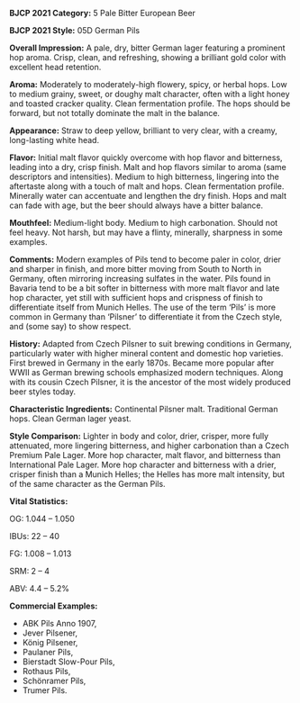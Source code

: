 <b>BJCP 2021 Category:</b> 5 Pale Bitter European Beer

<b>BJCP 2021 Style:</b> 05D German Pils

<b>Overall Impression:</b> A pale, dry, bitter German lager
featuring a prominent hop aroma. Crisp, clean, and refreshing,
showing a brilliant gold color with excellent head retention.

<b>Aroma:</b> Moderately to moderately-high flowery, spicy, or
herbal hops. Low to medium grainy, sweet, or doughy malt
character, often with a light honey and toasted cracker quality.
Clean fermentation profile. The hops should be forward, but
not totally dominate the malt in the balance.

<b>Appearance:</b> Straw to deep yellow, brilliant to very clear,
with a creamy, long-lasting white head.

<b>Flavor:</b> Initial malt flavor quickly overcome with hop flavor
and bitterness, leading into a dry, crisp finish. Malt and hop
flavors similar to aroma (same descriptors and intensities).
Medium to high bitterness, lingering into the aftertaste along
with a touch of malt and hops. Clean fermentation profile.
Minerally water can accentuate and lengthen the dry finish.
Hops and malt can fade with age, but the beer should always
have a bitter balance.

<b>Mouthfeel:</b> Medium-light body. Medium to high carbonation.
Should not feel heavy. Not harsh, but may have a flinty,
minerally, sharpness in some examples.

<b>Comments:</b> Modern examples of Pils tend to become paler in
color, drier and sharper in finish, and more bitter moving from
South to North in Germany, often mirroring increasing sulfates
in the water. Pils found in Bavaria tend to be a bit softer in
bitterness with more malt flavor and late hop character, yet still
with sufficient hops and crispness of finish to differentiate
itself from Munich Helles. The use of the term ‘Pils’ is more
common in Germany than ‘Pilsner’ to differentiate it from the
Czech style, and (some say) to show respect.

<b>History:</b> Adapted from Czech Pilsner to suit brewing
conditions in Germany, particularly water with higher mineral
content and domestic hop varieties. First brewed in Germany
in the early 1870s. Became more popular after WWII as
German brewing schools emphasized modern techniques.
Along with its cousin Czech Pilsner, it is the ancestor of the
most widely produced beer styles today.

<b>Characteristic Ingredients:</b> Continental Pilsner malt.
Traditional German hops. Clean German lager yeast.

<b>Style Comparison:</b> Lighter in body and color, drier, crisper,
more fully attenuated, more lingering bitterness, and higher
carbonation than a Czech Premium Pale Lager. More hop
character, malt flavor, and bitterness than International Pale
Lager. More hop character and bitterness with a drier, crisper
finish than a Munich Helles; the Helles has more malt
intensity, but of the same character as the German Pils.

<b>Vital Statistics:</b>

OG: 1.044 – 1.050

IBUs: 22 – 40

FG: 1.008 – 1.013

SRM: 2 – 4

ABV: 4.4 – 5.2%

<b>Commercial Examples:</b>
- ABK Pils Anno 1907,
- Jever Pilsener,
- König Pilsener,
- Paulaner Pils,
- Bierstadt Slow-Pour Pils,
- Rothaus Pils,
- Schönramer Pils,
- Trumer Pils.
